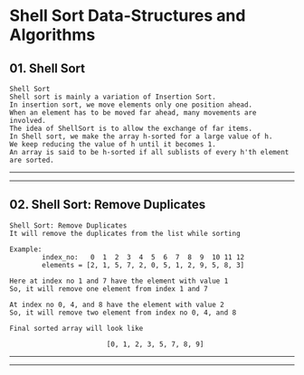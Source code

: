 # Shell Sort Data-Structures and Algorithms

## 01. Shell Sort

    Shell Sort
    Shell sort is mainly a variation of Insertion Sort.
    In insertion sort, we move elements only one position ahead.
    When an element has to be moved far ahead, many movements are involved.
    The idea of ShellSort is to allow the exchange of far items.
    In Shell sort, we make the array h-sorted for a large value of h.
    We keep reducing the value of h until it becomes 1.
    An array is said to be h-sorted if all sublists of every h'th element are sorted.

---

---

## 02. Shell Sort: Remove Duplicates

    Shell Sort: Remove Duplicates
    It will remove the duplicates from the list while sorting

    Example:
            index_no:   0  1  2  3  4  5  6  7  8  9  10 11 12
            elements = [2, 1, 5, 7, 2, 0, 5, 1, 2, 9, 5, 8, 3]

    Here at index no 1 and 7 have the element with value 1
    So, it will remove one element from index 1 and 7

    At index no 0, 4, and 8 have the element with value 2
    So, it will remove two element from index no 0, 4, and 8

    Final sorted array will look like

                            [0, 1, 2, 3, 5, 7, 8, 9]

---

---
